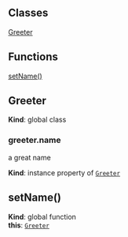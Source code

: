 ## Classes

<dl>
<dt><a href="#Greeter">Greeter</a></dt>
<dd></dd>
</dl>

## Functions

<dl>
<dt><a href="#setName">setName()</a></dt>
<dd></dd>
</dl>

<a name="Greeter"></a>
## Greeter
**Kind**: global class  
<a name="Greeter+name"></a>
### greeter.name
a great name

**Kind**: instance property of <code>[Greeter](#Greeter)</code>  
<a name="setName"></a>
## setName()
**Kind**: global function  
**this**: <code>[Greeter](#Greeter)</code>  
